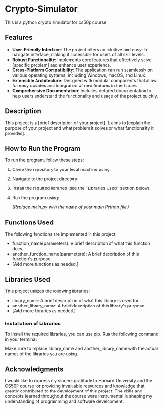 # Crypto-Simulator
This is a python crypto simulator for cs50p course
## Features
- **User-Friendly Interface**: The project offers an intuitive and easy-to-navigate interface, making it accessible for users of all skill levels.
- **Robust Functionality**: Implements core features that effectively solve [specific problem] and enhance user experience.
- **Cross-Platform Compatibility**: The application can run seamlessly on various operating systems, including Windows, macOS, and Linux.
- **Extensible Architecture**: Designed with modular components that allow for easy updates and integration of new features in the future.
- **Comprehensive Documentation**: Includes detailed documentation to help users understand the functionality and usage of the project quickly.



## Description
This project is a [brief description of your project]. It aims to [explain the purpose of your project and what problem it solves or what functionality it provides].

## How to Run the Program
To run the program, follow these steps:

1. Clone the repository to your local machine using:
   
   
2. Navigate to the project directory:
   

3. Install the required libraries (see the "Libraries Used" section below).

4. Run the program using:
   
   *(Replace main.py with the name of your main Python file.)*

## Functions Used
The following functions are implemented in this project:

- function_name(parameters): A brief description of what this function does.
- another_function_name(parameters): A brief description of this function's purpose.
- [Add more functions as needed.]

## Libraries Used
This project utilizes the following libraries:

- library_name: A brief description of what this library is used for.
- another_library_name: A brief description of this library's purpose.
- [Add more libraries as needed.]

### Installation of Libraries
To install the required libraries, you can use pip. Run the following command in your terminal:


Make sure to replace library_name and another_library_name with the actual names of the libraries you are using.

## Acknowledgments
I would like to express my sincere gratitude to Harvard University and the CS50P course for providing invaluable resources and knowledge that greatly contributed to the development of this project. The skills and concepts learned throughout the course were instrumental in shaping my understanding of programming and software development.



